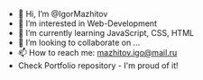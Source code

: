 - 👋 Hi, I’m @IgorMazhitov
- 👀 I’m interested in Web-Development 
- 🌱 I’m currently learning JavaScript, CSS, HTML
- 💞️ I’m looking to collaborate on ...
- 📫 How to reach me: mazhitov.igo@mail.ru
- Check Portfolio repository - I'm proud of it!

<!---
Hello once again. Here's my story and I'll add some in future. I'm from a family with total salary of 2-2,5k$ per year, depends on how long my father has stayed
onboard a ship. Yes, he's a seafarer. So i'd got 2 ways of how my life will go. 1 - is to risk it all and apply to a Math/Coding University in my city (Vladivostok 
city, Russia) and it would take all my family's money OR 2nd one - not to risk, join marine University and get enough money for me and my family to be able to create 
a comfy atmosphere, make a necessary medical treatment to parents and etc and only after this continue with my dream to become a developer. So now, i'd graduated 
from marine university in Russia. I don't have to worry about what to eat, where to live and how to trat my family anymore and i'm full of enthusiasm to become a 
Web-Developer. I've started my solo-learning with a books, YouTube videos and CodeWars:) Now I have to finish some coursera courses. See ya later !>---
